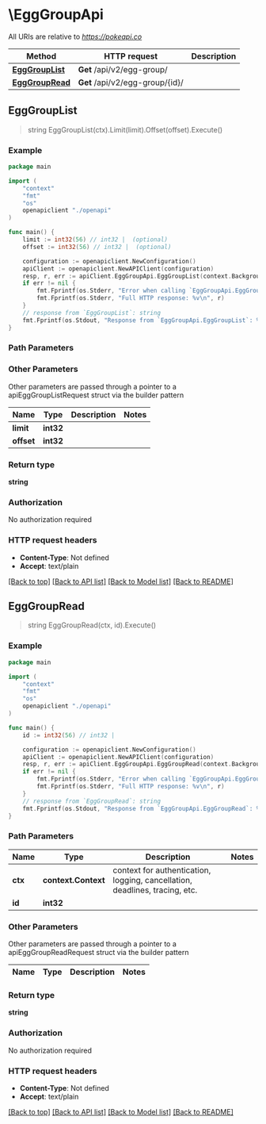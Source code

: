 # \EggGroupApi

All URIs are relative to *https://pokeapi.co*

Method | HTTP request | Description
------------- | ------------- | -------------
[**EggGroupList**](EggGroupApi.md#EggGroupList) | **Get** /api/v2/egg-group/ | 
[**EggGroupRead**](EggGroupApi.md#EggGroupRead) | **Get** /api/v2/egg-group/{id}/ | 



## EggGroupList

> string EggGroupList(ctx).Limit(limit).Offset(offset).Execute()



### Example

```go
package main

import (
    "context"
    "fmt"
    "os"
    openapiclient "./openapi"
)

func main() {
    limit := int32(56) // int32 |  (optional)
    offset := int32(56) // int32 |  (optional)

    configuration := openapiclient.NewConfiguration()
    apiClient := openapiclient.NewAPIClient(configuration)
    resp, r, err := apiClient.EggGroupApi.EggGroupList(context.Background()).Limit(limit).Offset(offset).Execute()
    if err != nil {
        fmt.Fprintf(os.Stderr, "Error when calling `EggGroupApi.EggGroupList``: %v\n", err)
        fmt.Fprintf(os.Stderr, "Full HTTP response: %v\n", r)
    }
    // response from `EggGroupList`: string
    fmt.Fprintf(os.Stdout, "Response from `EggGroupApi.EggGroupList`: %v\n", resp)
}
```

### Path Parameters



### Other Parameters

Other parameters are passed through a pointer to a apiEggGroupListRequest struct via the builder pattern


Name | Type | Description  | Notes
------------- | ------------- | ------------- | -------------
 **limit** | **int32** |  | 
 **offset** | **int32** |  | 

### Return type

**string**

### Authorization

No authorization required

### HTTP request headers

- **Content-Type**: Not defined
- **Accept**: text/plain

[[Back to top]](#) [[Back to API list]](../README.md#documentation-for-api-endpoints)
[[Back to Model list]](../README.md#documentation-for-models)
[[Back to README]](../README.md)


## EggGroupRead

> string EggGroupRead(ctx, id).Execute()



### Example

```go
package main

import (
    "context"
    "fmt"
    "os"
    openapiclient "./openapi"
)

func main() {
    id := int32(56) // int32 | 

    configuration := openapiclient.NewConfiguration()
    apiClient := openapiclient.NewAPIClient(configuration)
    resp, r, err := apiClient.EggGroupApi.EggGroupRead(context.Background(), id).Execute()
    if err != nil {
        fmt.Fprintf(os.Stderr, "Error when calling `EggGroupApi.EggGroupRead``: %v\n", err)
        fmt.Fprintf(os.Stderr, "Full HTTP response: %v\n", r)
    }
    // response from `EggGroupRead`: string
    fmt.Fprintf(os.Stdout, "Response from `EggGroupApi.EggGroupRead`: %v\n", resp)
}
```

### Path Parameters


Name | Type | Description  | Notes
------------- | ------------- | ------------- | -------------
**ctx** | **context.Context** | context for authentication, logging, cancellation, deadlines, tracing, etc.
**id** | **int32** |  | 

### Other Parameters

Other parameters are passed through a pointer to a apiEggGroupReadRequest struct via the builder pattern


Name | Type | Description  | Notes
------------- | ------------- | ------------- | -------------


### Return type

**string**

### Authorization

No authorization required

### HTTP request headers

- **Content-Type**: Not defined
- **Accept**: text/plain

[[Back to top]](#) [[Back to API list]](../README.md#documentation-for-api-endpoints)
[[Back to Model list]](../README.md#documentation-for-models)
[[Back to README]](../README.md)

